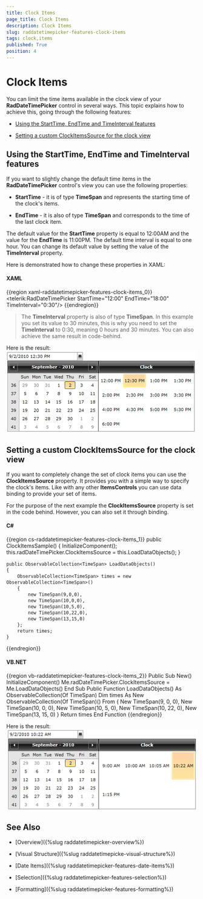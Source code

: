 ```yaml
---
title: Clock Items
page_title: Clock Items
description: Clock Items
slug: raddatetimepicker-features-clock-items
tags: clock,items
published: True
position: 4
---
```


# Clock Items

You can limit the time items available in the clock view of your __RadDateTimePicker__ control in several ways. This topic explains how to achieve this, going through the following features:

* [Using the StartTime, EndTime and TimeInterval features](#using-the-starttime-endtime-and-timeinterval-features)

* [Setting a custom ClockItemsSource for the clock view](#setting-a-custom-clockitemssource-for-the-clock-view)

## Using the StartTime, EndTime and TimeInterval features

If you want to slightly change the default time items in the __RadDateTimePicker__ control's view you can use the following properties:

* __StartTime__ - it is of type __TimeSpan__ and represents the starting time of the clock's items.

* __EndTime__ - it is also of type __TimeSpan__ and corresponds to the time of the last clock item.

The default value for the __StartTime__ property is equal to 12:00AM and the value for the __EndTime__ is 11:00PM. The default time interval is equal to one hour. You can change its default value by setting the value of the __TimeInterval__ property.

Here is demonstrated how to change these properties in XAML:

#### __XAML__

{{region xaml-raddatetimepicker-features-clock-items_0}}
	<telerik:RadDateTimePicker StartTime="12:00" EndTime="18:00" TimeInterval="0:30"/>
{{endregion}}



>The __TimeInterval__ property is also of type __TimeSpan__. In this example you set its value to 30 minutes, this is why you need to set the __TimeInterval__ to 0:30, meaning 0 hours and 30 minutes. You can also achieve the same result in code-behind.

Here is the result:
         
![](images/dateTimePicker_features_clock_items_010.png)

## Setting a custom ClockItemsSource for the clock view

If you want to completely change the set of clock items you can use the __ClockItemsSource__ property. It provides you with a simple way to specify the clock's items. Like with any other __ItemsControls__ you can use data binding to provide your set of items.

For the purpose of the next example the __ClockItemsSource__ property is set in the code behind. However, you can also set it through binding.

#### __C#__

{{region cs-raddatetimepicker-features-clock-items_1}}
	public ClockItemsSample()
	{
	    InitializeComponent();
	    this.radDateTimePicker.ClockItemsSource = this.LoadDataObjects();
	}
	
	public ObservableCollection<TimeSpan> LoadDataObjects()
	{
	    ObservableCollection<TimeSpan> times = new ObservableCollection<TimeSpan>()
	    {
	        new TimeSpan(9,0,0),
	        new TimeSpan(10,0,0),
	        new TimeSpan(10,5,0),
	        new TimeSpan(10,22,0),
	        new TimeSpan(13,15,0)
	    };
	    return times;
	}
{{endregion}}

#### __VB.NET__

{{region vb-raddatetimepicker-features-clock-items_2}}
	Public Sub New()
	    InitializeComponent()
	    Me.radDateTimePicker.ClockItemsSource = Me.LoadDataObjects()
	End Sub
	Public Function LoadDataObjects() As ObservableCollection(Of TimeSpan)
	    Dim times As New ObservableCollection(Of TimeSpan)() From {
	      New TimeSpan(9, 0, 0),
	      New TimeSpan(10, 0, 0),
	      New TimeSpan(10, 5, 0),
	      New TimeSpan(10, 22, 0),
	      New TimeSpan(13, 15, 0)
	     }
	    Return times
	End Function
{{endregion}}

Here is the result:
         
![](images/dateTimePicker_features_clock_items_020.png)

## See Also

 * [Overview]({%slug raddatetimepicker-overview%})

 * [Visual Structure]({%slug raddatetimepicke-visual-structure%})

 * [Date Items]({%slug raddatetimepicker-features-date-items%})

 * [Selection]({%slug raddatetimepicker-features-selection%})

 * [Formatting]({%slug raddatetimepicker-features-formatting%})
